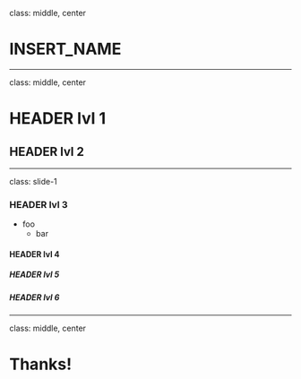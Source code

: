 class: middle, center

# INSERT_NAME

---

class: middle, center

# HEADER lvl 1
## HEADER lvl 2

---

class: slide-1

### HEADER lvl 3

* foo
    - bar

#### HEADER lvl 4
##### HEADER lvl 5
##### HEADER lvl 6

---

class: middle, center

# Thanks!
